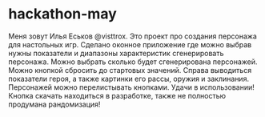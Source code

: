 # hackathon-may
Меня зовут Илья Еськов @visttrox.
Это проект про создания персонажа для настольных игр.
Сделано оконное приложение где можно выбрав нужны показатели и диапазоны характеристик сгенерировать персонажа.
Можно выбрать сколько будет сгенерирована персонажей.
Можно кнопкой сбросить до стартовых значений.
Справа выводиться показатели героя, а также картинки его рассы, оружия и заклинания.
Персонажей можно перелистывать кнопками.
Удачи в использовании!
Кнопка скачать находиться в разработке, также не полностью продумана рандомизация!
